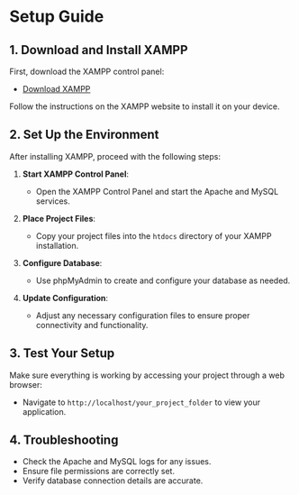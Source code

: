 # Setup Guide

## 1. Download and Install XAMPP

First, download the XAMPP control panel:

- [Download XAMPP](https://www.apachefriends.org/download.html)

Follow the instructions on the XAMPP website to install it on your device.

## 2. Set Up the Environment

After installing XAMPP, proceed with the following steps:

1. **Start XAMPP Control Panel**:
   - Open the XAMPP Control Panel and start the Apache and MySQL services.

2. **Place Project Files**:
   - Copy your project files into the `htdocs` directory of your XAMPP installation.

3. **Configure Database**:
   - Use phpMyAdmin to create and configure your database as needed.

4. **Update Configuration**:
   - Adjust any necessary configuration files to ensure proper connectivity and functionality.

## 3. Test Your Setup

Make sure everything is working by accessing your project through a web browser:

- Navigate to `http://localhost/your_project_folder` to view your application.

## 4. Troubleshooting

- Check the Apache and MySQL logs for any issues.
- Ensure file permissions are correctly set.
- Verify database connection details are accurate.

